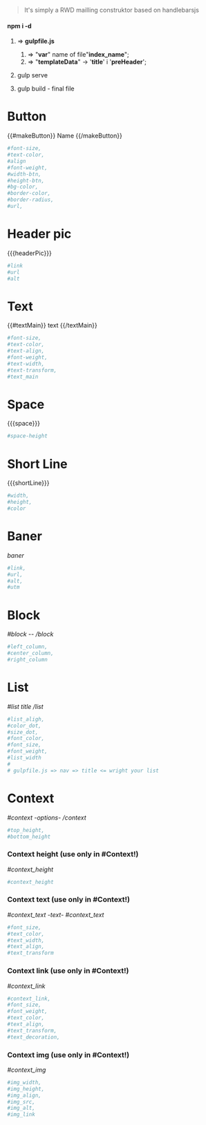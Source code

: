 > It's simply a RWD mailling construktor based on handlebarsjs


#### npm i -d ####

1. => __gulpfile.js__
    1. => "__var__" name of file"__index_name__";
    2. => "__templateData__" -> '__title__' i '__preHeader__';


2. gulp serve

3. gulp build - final file



# Button
{{#makeButton}}
    Name
{{/makeButton}}
```bash
#font-size,
#text-color,
#align
#font-weight,
#width-btn,
#height-btn,
#bg-color,
#border-color,
#border-radius,
#url,
```

# Header pic
{{{headerPic}}}

```bash
#link
#url
#alt
```

# Text
{{#textMain}}
    text
{{/textMain}}

```bash
#font-size,
#text-color,
#text-align,
#font-weight,
#text-width,
#text-transform,
#text_main
`````

# Space
{{{space}}}

```bash
#space-height
```

# Short Line
{{{shortLine}}}

```bash
#width,
#height,
#color
```

# Baner
_baner_

```bash
#link,
#url,
#alt,
#utm
```

# Block
_#block --  /block_

```bash
#left_column,
#center_column,
#right_column
```

# List
_#list title  /list_

```bash
#list_aligh,
#color_dot,
#size_dot,
#font_color,
#font_size,
#font_weight,
#list_width
#
# gulpfile.js => nav => title <= wright your list
```


# Context
_#context  -options-  /context_

```bash
#top_height,
#bottom_height
```

### Context height (use only in #Context!)
_#context_height_

```bash
#context_height
```

### Context text (use only in #Context!)
_#context_text  -text-  #context_text_

```bash
#font_size,
#text_color,
#text_width,
#text_align,
#text_transform
```

### Context link (use only in #Context!)
_#context_link_

```bash
#context_link,
#font_size,
#font_weight,
#text_color,
#text_align,
#text_transform,
#text_decoration,
```

### Context img (use only in #Context!)
_#context_img_

```bash
#img_width,
#img_height,
#img_align,
#img_src,
#img_alt,
#img_link
```

